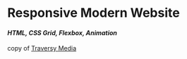 

# Responsive Modern Website 
#### *HTML, CSS Grid, Flexbox, Animation*


copy of [Traversy Media](https://youtu.be/p0bGHP-PXD4)
